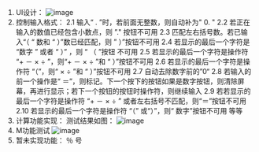 1. UI设计：
![image](https://github.com/ever223/iPhone2014/blob/master/21451080%E8%82%96%E5%B9%B2/project2/Calculator/pictrues/UI.png)
2. 控制输入格式：
2.1 输入“ . ”时，若前面无整数，则自动补为" 0. "
2.2 若正在输入的数值已经包含小数点，则	”."  按钮不可用
2.3 匹配左右括号数。若已输入“（ “ 数和 “ ）”数已经匹配，则 ” ）”按钮不可用
2.4 若显示的最后一个字符是	“数字 ”	或者 	“ ）” ，则 “ （ ”按钮 不可用
2.5 若显示的最后一个字符是操作符 “+ － × ÷  ”，则“+ － × ÷  ”和 “ ）”按钮不可用
2.6 若显示的最后一个字符是操作符 “（”，则“  × ÷  ”和 “ ）”按钮不可用
2.7 自动去除数字前的”0“
2.8 若输入的前一个操作是“ ＝”，则标记。下一个按下的按钮如果是数字按钮，则清除屏幕，再进行显示；若下一个按钮的按钮时操作符，则继续输入
2.9 若若显示的最后一个字符是操作符 “+ － × ÷  ” 或者左右括号不匹配，则“＝”按钮不可用
2.10 若显示的最后一个字符是操作符 “（” 或“）”，则“ 数字”按钮不可用
等等
3. 计算功能实现：
测试结果如图：
![image](https://github.com/ever223/iPhone2014/blob/master/21451080%E8%82%96%E5%B9%B2/project2/Calculator/pictrues/test.png)		
4. M功能测试 
![image](https://github.com/ever223/iPhone2014/blob/master/21451080%E8%82%96%E5%B9%B2/project2/Calculator/pictrues/m.png)	
5.	暂未实现功能：
％ 号	